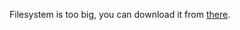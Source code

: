 Filesystem is too big, you can download it from [there](https://drive.google.com/file/d/11IRGJ_dRCR73s6uUjhdehfFT5sqVeiNu/view?usp=sharing).

